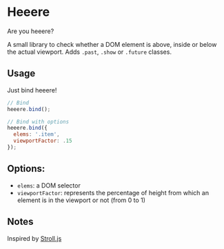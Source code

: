 Heeere
======

Are you heeere?

A small library to check whether a DOM element is above, inside or below the actual viewport. Adds `.past`, `.show` or `.future` classes.

## Usage

Just bind heeere!

```javascript
// Bind
heeere.bind();

// Bind with options
heeere.bind({
  elems: '.item',
  viewportFactor: .15
});

```

## Options:

* `elems`: a DOM selector
* `viewportFactor`: represents the percentage of height from which an element is in the viewport or not (from 0 to 1)

## Notes

Inspired by [Stroll.js](https://github.com/hakimel/stroll.js)
